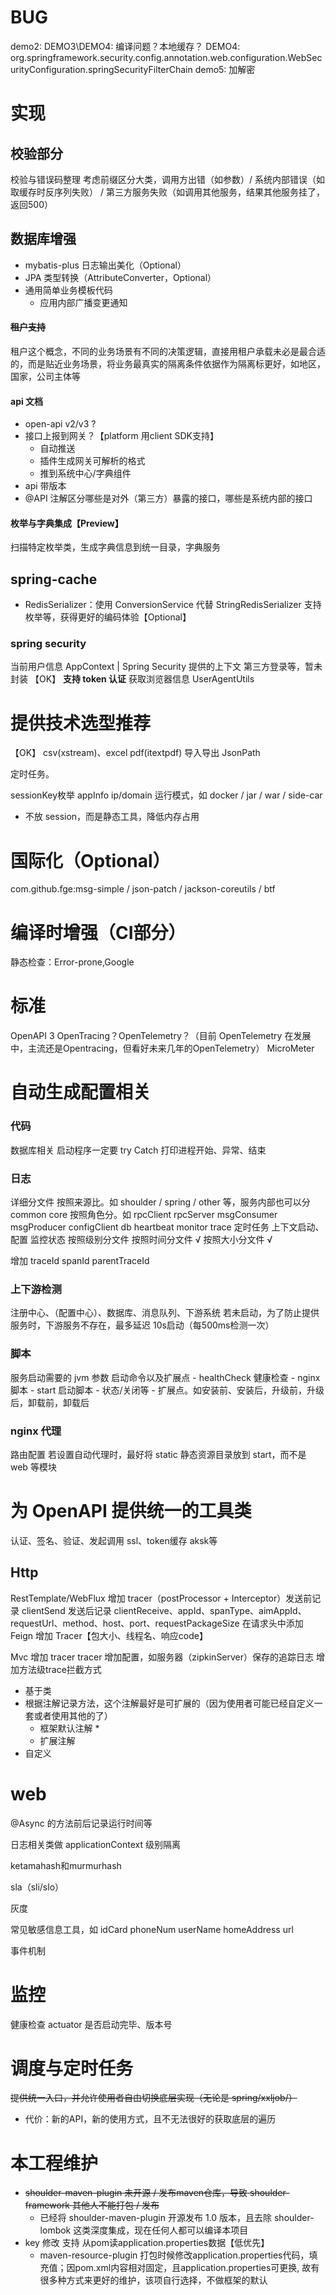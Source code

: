 # BUG
demo2:
DEMO3\DEMO4: 编译问题？本地缓存？
DEMO4: org.springframework.security.config.annotation.web.configuration.WebSecurityConfiguration.springSecurityFilterChain
demo5: 加解密

# 实现

## 校验部分

校验与错误码整理
考虑前缀区分大类，调用方出错（如参数）/ 系统内部错误（如取缓存时反序列失败） / 第三方服务失败（如调用其他服务，结果其他服务挂了，返回500）

## 数据库增强

- mybatis-plus 日志输出美化（Optional）
- JPA 类型转换（AttributeConverter，Optional）
- 通用简单业务模板代码
    - 应用内部广播变更通知

#### ~~租户支持~~
租户这个概念，不同的业务场景有不同的决策逻辑，直接用租户承载未必是最合适的，而是贴近业务场景，将业务最真实的隔离条件依据作为隔离标更好，如地区，国家，公司主体等

#### api 文档
- open-api v2/v3 ?
- 接口上报到网关？【platform 用client SDK支持】
    - 自动推送
    - 插件生成网关可解析的格式
    - 推到系统中心/字典组件
- api 带版本
- @API 注解区分哪些是对外（第三方）暴露的接口，哪些是系统内部的接口

#### 枚举与字典集成【Preview】
扫描特定枚举类，生成字典信息到统一目录，字典服务

## spring-cache
- RedisSerializer：使用 ConversionService 代替 StringRedisSerializer 支持枚举等，获得更好的编码体验【Optional】


### spring security

当前用户信息 AppContext | Spring Security 提供的上下文
第三方登录等，暂未封装
【OK】 **支持 token 认证**
获取浏览器信息 UserAgentUtils

# 提供技术选型推荐

【OK】 csv(xstream)、excel pdf(itextpdf) 导入导出 JsonPath

定时任务。

sessionKey枚举 appInfo ip/domain 运行模式，如 docker / jar / war / side-car
- 不放 session，而是静态工具，降低内存占用

# 国际化（Optional）

com.github.fge:msg-simple / json-patch / jackson-coreutils / btf


# 编译时增强（CI部分）

静态检查：Error-prone,Google

# 标准

OpenAPI 3
OpenTracing？OpenTelemetry？（目前 OpenTelemetry 在发展中，主流还是Opentracing，但看好未来几年的OpenTelemetry）
MicroMeter

# 自动生成配置相关

### 代码
数据库相关
启动程序一定要 try Catch 打印进程开始、异常、结束


### 日志

详细分文件 按照来源比。如 shoulder / spring / other 等，服务内部也可以分 common core 按照角色分。如 rpcClient rpcServer msgConsumer msgProducer
configClient db heartbeat monitor trace 定时任务 上下文启动、配置 监控状态 按照级别分文件 按照时间分文件 √ 按照大小分文件 √

增加 traceId spanId parentTraceId

### 上下游检测

注册中心、（配置中心）、数据库、消息队列、下游系统 若未启动，为了防止提供服务时，下游服务不存在，最多延迟 10s启动（每500ms检测一次）

### 脚本

服务启动需要的 jvm 参数 启动命令以及扩展点 - healthCheck 健康检查 - nginx 脚本 - start 启动脚本 - 状态/关闭等 - 扩展点。如安装前、安装后，升级前，升级后，卸载前，卸载后


### nginx 代理
路由配置
若设置自动代理时，最好将 static 静态资源目录放到 start，而不是 web 等模块


# 为 OpenAPI 提供统一的工具类
认证、签名、验证、发起调用 ssl、token缓存 aksk等

## Http

RestTemplate/WebFlux 增加 tracer（postProcessor + Interceptor）发送前记录 clientSend 发送后记录 clientReceive、appId、spanType、aimAppId、requestUrl、method、host、port、requestPackageSize
在请求头中添加
Feign 增加 Tracer【包大小、线程名、响应code】

Mvc 增加 tracer
tracer 增加配置，如服务器（zipkinServer）保存的追踪日志
增加方法级trace拦截方式
- 基于类
- 根据注解记录方法，这个注解最好是可扩展的（因为使用者可能已经自定义一套或者使用其他的了）
    - 框架默认注解 *
    - 扩展注解
- 自定义

# web

@Async 的方法前后记录运行时间等

日志相关类做 applicationContext 级别隔离

ketamahash和murmurhash

sla（sli/slo）

灰度

常见敏感信息工具，如 idCard phoneNum userName homeAddress url

事件机制

# 监控
健康检查 actuator 是否启动完毕、版本号

# 调度与定时任务
~~提供统一入口，并允许使用者自由切换底层实现（无论是 spring/xxljob/）~~
- 代价：新的API，新的使用方式，且不无法很好的获取底层的遍历

# 本工程维护
- ~~shoulder-maven-plugin 未开源 / 发布maven仓库，导致 shoulder-framework 其他人不能打包 / 发布~~
  - 已经将 shoulder-maven-plugin 开源发布 1.0 版本，且去除 shoulder-lombok 这类深度集成，现在任何人都可以编译本项目
- key 修改 支持 从pom读application.properties数据【低优先】
  - maven-resource-plugin 打包时候修改application.properties代码，填充值；因pom.xml内容相对固定，且application.properties可更换, 故有很多种方式来更好的维护，该项自行选择，不做框架的默认
